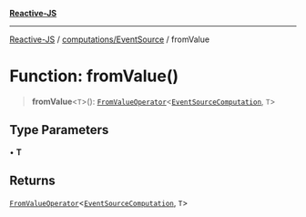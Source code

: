 [**Reactive-JS**](../../../README.md)

***

[Reactive-JS](../../../README.md) / [computations/EventSource](../README.md) / fromValue

# Function: fromValue()

> **fromValue**\<`T`\>(): [`FromValueOperator`](../../type-aliases/FromValueOperator.md)\<[`EventSourceComputation`](../interfaces/EventSourceComputation.md), `T`\>

## Type Parameters

• **T**

## Returns

[`FromValueOperator`](../../type-aliases/FromValueOperator.md)\<[`EventSourceComputation`](../interfaces/EventSourceComputation.md), `T`\>
